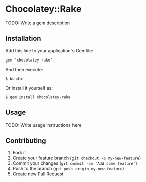 # Chocolatey::Rake

TODO: Write a gem description

## Installation

Add this line to your application's Gemfile:

    gem 'chocolatey-rake'

And then execute:

    $ bundle

Or install it yourself as:

    $ gem install chocolatey-rake

## Usage

TODO: Write usage instructions here

## Contributing

1. Fork it
2. Create your feature branch (`git checkout -b my-new-feature`)
3. Commit your changes (`git commit -am 'Add some feature'`)
4. Push to the branch (`git push origin my-new-feature`)
5. Create new Pull Request
